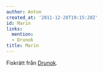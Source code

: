 ```yaml
---
author: Anton
created_at: '2011-12-28T19:15:28Z'
id: Marin
links:
  mention:
  - Drunok
title: Marin
---
```


Fiskrätt från [Drunok].

  [Drunok]: Drunok
